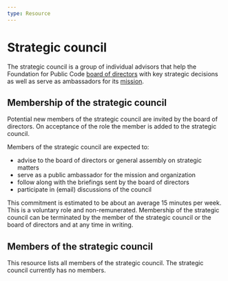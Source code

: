 ```yaml
---
type: Resource
---
```


# Strategic council

The strategic council is a group of individual advisors that help the Foundation for Public Code [board of directors](../organization/governance-model.md#board-of-directors) with key strategic decisions as well as serve as ambassadors for its [mission](mission.md).

## Membership of the strategic council

Potential new members of the strategic council are invited by the board of directors.
On acceptance of the role the member is added to the strategic council.

Members of the strategic council are expected to:

* advise to the board of directors or general assembly on strategic matters
* serve as a public ambassador for the mission and organization
* follow along with the briefings sent by the board of directors
* participate in (email) discussions of the council

This commitment is estimated to be about an average 15 minutes per week.
This is a voluntary role and non-remunerated.
Membership of the strategic council can be terminated by the member of the strategic council or the board of directors and at any time in writing.

## Members of the strategic council

This resource lists all members of the strategic council.
The strategic council currently has no members.
